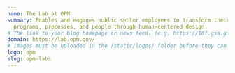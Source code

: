 ```yaml
---
name: The Lab at OPM
summary: Enables and engages public sector employees to transform their
  programs, processes, and people through human-centered design.
# The link to your blog homepage or news feed. (e.g. https://18f.gsa.gov/)
domain: https://lab.opm.gov/
# Images must be uploaded in the /static/logos/ folder before they can be used here.
logo: opm
slug: opm-labs
---
```

